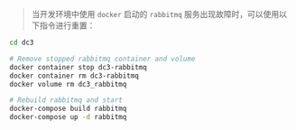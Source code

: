 > 当开发环境中使用 `docker` 启动的 `rabbitmq` 服务出现故障时，可以使用以下指令进行重置：


```bash
cd dc3

# Remove stopped rabbitmq container and volume
docker container stop dc3-rabbitmq
docker container rm dc3-rabbitmq
docker volume rm dc3_rabbitmq

# Rebuild rabbitmq and start
docker-compose build rabbitmq
docker-compose up -d rabbitmq
```